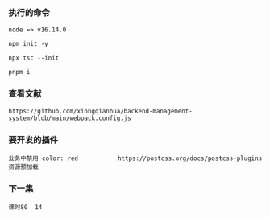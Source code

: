 ### 执行的命令
```text
node => v16.14.0

npm init -y

npx tsc --init

pnpm i

```


### 查看文献
```
https://github.com/xiongqianhua/backend-management-system/blob/main/webpack.config.js
```


### 要开发的插件
```
业务中禁用 color: red           https://postcss.org/docs/postcss-plugins
资源预加载
```

### 下一集
```
课时80  14
```